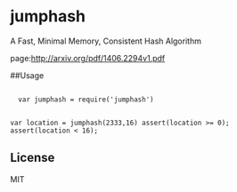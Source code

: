 jumphash
===================

A Fast, Minimal Memory, Consistent Hash Algorithm

page:http://arxiv.org/pdf/1406.2294v1.pdf

##Usage

<code>
  var jumphash = require('jumphash')
  
  var location = jumphash(2333,16)
  assert(location >= 0);
  assert(location < 16);
</code>

## License

MIT